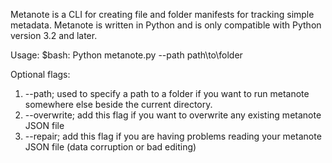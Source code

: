 Metanote is a CLI for creating file and folder manifests for tracking simple metadata.
Metanote is written in Python and is only compatible with Python version 3.2 and later.

Usage:
$bash: Python metanote.py --path path\to\folder

Optional flags:
1) --path; used to specify a path to a folder if you want to run metanote somewhere else beside the current directory.
2) --overwrite; add this flag if you want to overwrite any existing metanote JSON file
3) --repair; add this flag if you are having problems reading your metanote JSON file (data corruption or bad editing)